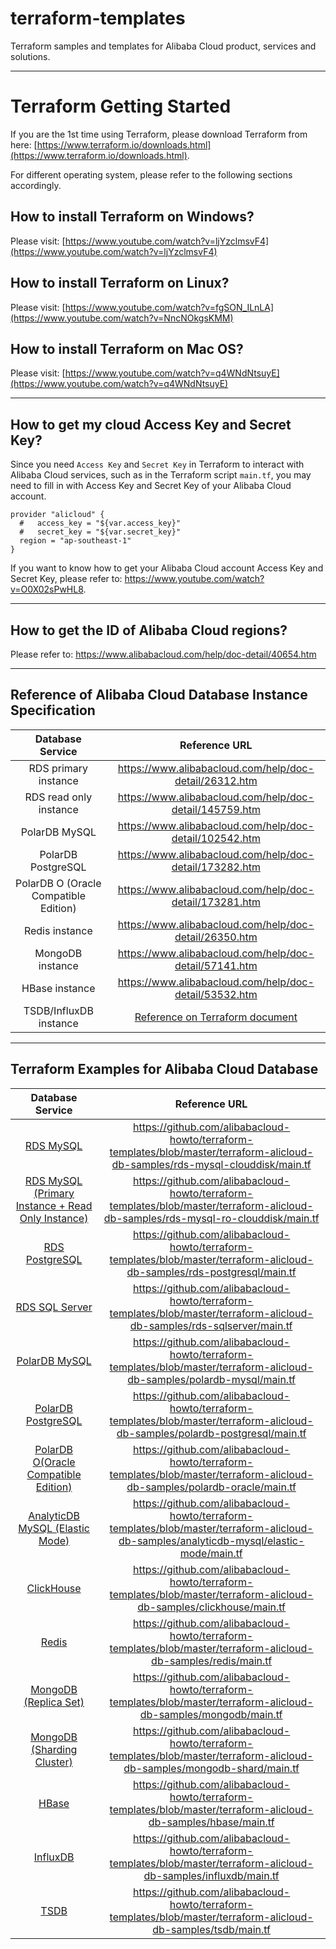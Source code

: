 # terraform-templates
Terraform samples and templates for Alibaba Cloud product, services and solutions.

---
# Terraform Getting Started
If you are the 1st time using Terraform, please download Terraform from here: [https://www.terraform.io/downloads.html](https://www.terraform.io/downloads.html).

For different operating system, please refer to the following sections accordingly.

## How to install Terraform on Windows?
Please visit: [https://www.youtube.com/watch?v=ljYzclmsvF4](https://www.youtube.com/watch?v=ljYzclmsvF4)

## How to install Terraform on Linux?
Please visit: [https://www.youtube.com/watch?v=fgSON_ILnLA](https://www.youtube.com/watch?v=NncNOkgsKMM)

## How to install Terraform on Mac OS?
Please visit: [https://www.youtube.com/watch?v=q4WNdNtsuyE](https://www.youtube.com/watch?v=q4WNdNtsuyE)

---
## How to get my cloud Access Key and Secret Key?
Since you need ```Access Key``` and ```Secret Key``` in Terraform to interact with Alibaba Cloud services, such as in the Terraform script ```main.tf```, you may need to 
fill in with Access Key and Secret Key of your Alibaba Cloud account. 

```
provider "alicloud" {
  #   access_key = "${var.access_key}"
  #   secret_key = "${var.secret_key}"
  region = "ap-southeast-1"
}
```

If you want to know how to get your Alibaba Cloud account Access Key and Secret Key, please refer to: https://www.youtube.com/watch?v=O0X02sPwHL8.

---
## How to get the ID of Alibaba Cloud regions?
Please refer to: https://www.alibabacloud.com/help/doc-detail/40654.htm

---
## Reference of Alibaba Cloud Database Instance Specification

| Database Service | Reference URL |
| :------: | :---------: |
| RDS primary instance | https://www.alibabacloud.com/help/doc-detail/26312.htm |
| RDS read only instance | https://www.alibabacloud.com/help/doc-detail/145759.htm |
| PolarDB MySQL | https://www.alibabacloud.com/help/doc-detail/102542.htm |
| PolarDB PostgreSQL | https://www.alibabacloud.com/help/doc-detail/173282.htm |
| PolarDB O (Oracle Compatible Edition) | https://www.alibabacloud.com/help/doc-detail/173281.htm |
| Redis instance | https://www.alibabacloud.com/help/doc-detail/26350.htm |
| MongoDB instance | https://www.alibabacloud.com/help/doc-detail/57141.htm |
| HBase instance | https://www.alibabacloud.com/help/doc-detail/53532.htm |
| TSDB/InfluxDB instance | [Reference on Terraform document](https://registry.terraform.io/providers/aliyun/alicloud/latest/docs/resources/tsdb_instance#influxdata.n1.mxlarge) |

---
## Terraform Examples for Alibaba Cloud Database

| Database Service | Reference URL |
| :------: | :---------: |
| [RDS MySQL](https://www.alibabacloud.com/product/apsaradb-for-rds-mysql) | https://github.com/alibabacloud-howto/terraform-templates/blob/master/terraform-alicloud-db-samples/rds-mysql-clouddisk/main.tf |
| [RDS MySQL (Primary Instance + Read Only Instance)](https://www.alibabacloud.com/product/apsaradb-for-rds-mysql) | https://github.com/alibabacloud-howto/terraform-templates/blob/master/terraform-alicloud-db-samples/rds-mysql-ro-clouddisk/main.tf |
| [RDS PostgreSQL](https://www.alibabacloud.com/product/apsaradb-for-rds-postgresql) | https://github.com/alibabacloud-howto/terraform-templates/blob/master/terraform-alicloud-db-samples/rds-postgresql/main.tf |
| [RDS SQL Server](https://www.alibabacloud.com/product/apsaradb-for-rds-sql-server) | https://github.com/alibabacloud-howto/terraform-templates/blob/master/terraform-alicloud-db-samples/rds-sqlserver/main.tf |
| [PolarDB MySQL](https://www.alibabacloud.com/product/polardb) | https://github.com/alibabacloud-howto/terraform-templates/blob/master/terraform-alicloud-db-samples/polardb-mysql/main.tf |
| [PolarDB PostgreSQL](https://www.alibabacloud.com/product/polardb) | https://github.com/alibabacloud-howto/terraform-templates/blob/master/terraform-alicloud-db-samples/polardb-postgresql/main.tf |
| [PolarDB O(Oracle Compatible Edition)](https://www.alibabacloud.com/product/polardb) | https://github.com/alibabacloud-howto/terraform-templates/blob/master/terraform-alicloud-db-samples/polardb-oracle/main.tf |
| [AnalyticDB MySQL (Elastic Mode)](https://www.alibabacloud.com/product/analyticdb-for-mysql) | https://github.com/alibabacloud-howto/terraform-templates/blob/master/terraform-alicloud-db-samples/analyticdb-mysql/elastic-mode/main.tf |
| [ClickHouse](https://www.alibabacloud.com/product/clickhouse) | https://github.com/alibabacloud-howto/terraform-templates/blob/master/terraform-alicloud-db-samples/clickhouse/main.tf |
| [Redis](https://www.alibabacloud.com/product/apsaradb-for-redis) | https://github.com/alibabacloud-howto/terraform-templates/blob/master/terraform-alicloud-db-samples/redis/main.tf |
| [MongoDB (Replica Set)](https://www.alibabacloud.com/product/apsaradb-for-mongodb) | https://github.com/alibabacloud-howto/terraform-templates/blob/master/terraform-alicloud-db-samples/mongodb/main.tf |
| [MongoDB (Sharding Cluster)](https://www.alibabacloud.com/product/apsaradb-for-mongodb) | https://github.com/alibabacloud-howto/terraform-templates/blob/master/terraform-alicloud-db-samples/mongodb-shard/main.tf |
| [HBase](https://www.alibabacloud.com/product/hbase) | https://github.com/alibabacloud-howto/terraform-templates/blob/master/terraform-alicloud-db-samples/hbase/main.tf |
| [InfluxDB](https://www.alibabacloud.com/product/hitsdb_influxdb) | https://github.com/alibabacloud-howto/terraform-templates/blob/master/terraform-alicloud-db-samples/influxdb/main.tf |
| [TSDB](https://www.alibabacloud.com/product/hitsdb) | https://github.com/alibabacloud-howto/terraform-templates/blob/master/terraform-alicloud-db-samples/tsdb/main.tf |